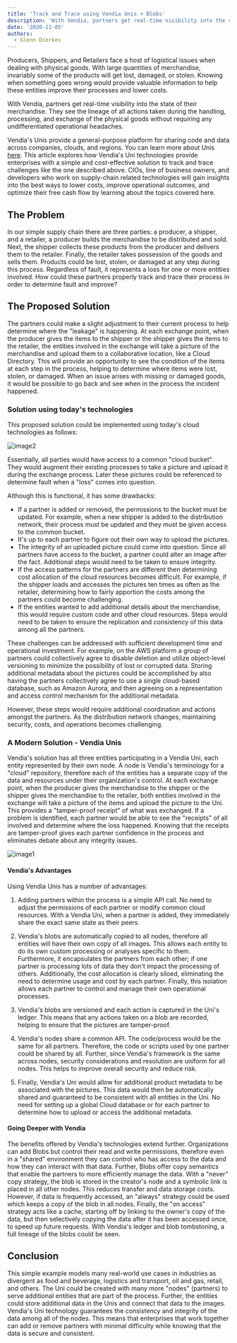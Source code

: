 ```yaml
---
title: 'Track and Trace using Vendia Unis + Blobs'
description: 'With Vendia, partners get real-time visibility into the state of their merchandise. Learn more about how to share app data in real-time with multiple partners.'
date: '2020-11-05'
authors:
  - Glenn Dierkes
---
```


Producers, Shippers, and Retailers face a host of logistical issues when dealing with physical goods. With large quantities of merchandise, invariably some of the products will get lost, damaged, or stolen. Knowing when something goes wrong would provide valuable information to help these entities improve their processes and lower costs.

With Vendia, partners get real-time visibility into the state of their merchandise.  They see the lineage of all actions taken during the handling, processing, and exchange of the physical goods without requiring any undifferentiated operational headaches.

Vendia's Unis provide a general-purpose platform for sharing code and data across companies, clouds, and regions.  You can learn more about Unis [here](https://vendia.net/docs/share/dev-and-use-unis).  This article explores how Vendia's Uni technologies provide enterprises with a simple and cost-effective solution to track and trace challenges like the one described above. CIOs, line of business owners, and developers who work on supply-chain related technologies will gain insights into the best ways to lower costs, improve operational outcomes, and optimize their free cash flow by learning about the topics covered here.

## The Problem

In our simple supply chain there are three parties: a producer, a shipper, and a retailer, a producer builds the merchandise to be distributed and sold.  Next, the shipper collects these products from the producer and delivers them to the retailer.  Finally, the retailer takes possession of the goods and sells them.  Products could be lost, stolen, or damaged at any step during this process.  Regardless of fault, it represents a loss for one or more entities involved. How could these partners properly track and trace their process in order to determine fault and improve?

## The Proposed Solution

The partners could make a slight adjustment to their current process to help determine where the "leakage" is happening.  At each exchange point, when the producer gives the items to the shipper or the shipper gives the items to the retailer, the entities involved in the exchange will take a picture of the merchandise and upload them to a collaborative location, like a Cloud Directory.  This will provide an opportunity to see the condition of the items at each step in the process, helping to determine where items were lost, stolen, or damaged. When an issue arises with missing or damaged goods, it would be possible to go back and see when in the process the incident happened.

### Solution using today's technologies

This proposed solution could be implemented using today's cloud technologies as follows:

![image2](https://d24nhiikxn5jns.cloudfront.net/optimized/user-images.githubusercontent.com..53227298272397-e62f5c00-1f45-11eb-8a71-5a70589323dd.png)

Essentially, all parties would have access to a common "cloud bucket".  They would augment their existing processes to take a picture and upload it during the exchange process.  Later these pictures could be referenced to determine fault when a "loss" comes into question.

Although this is functional, it has some drawbacks:

*   If a partner is added or removed, the permissions to the bucket must be updated.  For example, when a new shipper is added to the distribution network, their process must be updated and they must be given access to the common bucket.
*   It's up to each partner to figure out their own way to upload the pictures.
*   The integrity of an uploaded picture could come into question.  Since all partners have access to the bucket, a partner could alter an image after the fact.  Additional steps would need to be taken to ensure integrity.
*   If the access patterns for the partners are different then determining cost allocation of the cloud resources becomes difficult.  For example, if the shipper loads and accesses the pictures ten times as often as the retailer, determining how to fairly apportion the costs among the partners could become challenging.
*   If the entities wanted to add additional details about the merchandise, this would require custom code and other cloud resources.  Steps would need to be taken to ensure the replication and consistency of this data among all the partners.

These challenges can be addressed with sufficient development time and operational investment. For example, on the AWS platform a group of partners could collectively agree to disable deletion and utilize object-level versioning to minimize the possibility of lost or corrupted data. Storing additional metadata about the pictures could be accomplished by also having the partners collectively agree to use a single cloud-based database, such as Amazon Aurora, and then agreeing on a representation and access control mechanism for the additional metadata.

However, these steps would require additional coordination and actions amongst the partners. As the distribution network changes, maintaining security, costs, and operations becomes challenging.

### A Modern Solution - Vendia Unis

Vendia's solution has all three entities participating in a Vendia Uni, each entity represented by their own node.  A node is Vendia's terminology for a "cloud" repository, therefore each of the entities has a separate copy of the data and resources under their organization's control.  At each exchange point, when the producer gives the merchandise to the shipper or the shipper gives the merchandise to the retailer, both entities involved in the exchange will take a picture of the items and upload the picture to the Uni.  This provides a "tamper-proof receipt" of what was exchanged.  If a problem is identified, each partner would be able to see the "receipts" of all involved and determine where the loss happened.  Knowing that the receipts are tamper-proof gives each partner confidence in the process and eliminates debate about any integrity issues.

![image1](https://d24nhiikxn5jns.cloudfront.net/optimized/user-images.githubusercontent.com..53227298272411-e891b600-1f45-11eb-8d2e-e7c855cd4b20.png)

#### Vendia's Advantages

Using Vendia Unis has a number of advantages:

1. Adding partners within the process is a simple API call.  No need to adjust the permissions of each partner or modify common cloud resources.  With a Vendia Uni, when a partner is added, they immediately share the exact same state as their peers.

2. Vendia's blobs are automatically copied to all nodes, therefore all entities will have their own copy of all images.  This allows each entity to do its own custom processing or analyses specific to them.  Furthermore, it encapsulates the partners from each other; if one partner is processing lots of data they don't impact the processing of others.  Additionally, the cost allocation is clearly siloed, eliminating the need to determine usage and cost by each partner.  Finally, this isolation allows each partner to control and manage their own operational processes.

3. Vendia's blobs are versioned and each action is captured in the Uni's ledger. This means that any actions taken on a blob are recorded, helping to ensure that the pictures are tamper-proof.

4. Vendia's nodes share a common API.  The code/process would be the same for all partners.  Therefore, the code or scripts used by one partner could be shared by all. Further, since Vendia's framework is the same across nodes, security considerations and resolution are uniform for all nodes.  This helps to improve overall security and reduce risk.

5. Finally, Vendia's Uni would allow for additional product metadata to be associated with the pictures.  This data would then be automatically shared and guaranteed to be consistent with all entities in the Uni. No need for setting up a global Cloud database or for each partner to determine how to upload or access the additional metadata.

#### Going Deeper with Vendia

The benefits offered by Vendia's technologies extend further.  Organizations can add Blobs but control their read and write permissions, therefore even in a "shared" environment they can control who has access to the data and how they can interact with that data.  Further, Blobs offer copy semantics that enable the partners to more efficiently manage the data.  With a "never" copy strategy, the blob is stored in the creator's node and a symbolic link is placed in all other nodes.  This reduces transfer and data storage costs.  However, if data is frequently accessed, an "always" strategy could be used which keeps a copy of the blob in all nodes. Finally, the "on access" strategy acts like a cache, starting off by linking to the owner's copy of the data, but then selectively copying the data after it has been accessed once, to speed up future requests. With Vendia's ledger and blob tombstoning, a full lineage of the blobs could be seen.

## Conclusion

This simple example models many real-world use cases in industries as divergent as food and beverage, logistics and transport, oil and gas, retail, and others.  The Uni could be created with many more "nodes" (partners) to serve additional entities that are part of the process. Further, the entities could store additional data in the Unis and connect that data to the images.  Vendia's Uni technology guarantees the consistency and integrity of the data among all of the nodes.  This means that enterprises that work together can add or remove partners with minimal difficulty while knowing that the data is secure and consistent.
